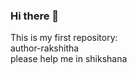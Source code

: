 ### Hi there 👋

This is my first repository:
<br>
author-rakshitha
<br>
please help me in
shikshana

